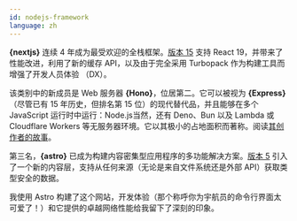 ```yaml
---
id: nodejs-framework
language: zh
---
```


**{nextjs}** 连续 4 年成为最受欢迎的全栈框架。[版本 15](https://nextjs.org/blog/next-15) 支持 React 19，并带来了性能改进，利用了新的缓存 API，以及由于完全采用 Turbopack 作为构建工具而增强了开发人员体验 （DX）。

该类别中的新成员是 Web 服务器 **{Hono}**，位居第二。它可以被视为 **{Express}**（尽管已有 15 年历史，但排名第 15 位）的现代替代品，并且能够在多个 JavaScript 运行时中运行：Node.js当然，还有 Deno、Bun 以及 Lambda 或 Cloudflare Workers 等无服务器环境。它以其极小的占地面积而著称。阅读[其创作者的故事](https://blog.cloudflare.com/the-story-of-web-framework-hono-from-the-creator-of-hono/)。

第三名，**{astro}** 已成为构建内容密集型应用程序的多功能解决方案。[版本 5](https://astro.build/blog/astro-5/) 引入了一个新的内容层，支持从任何来源（无论是来自文件系统还是外部 API）获取类型安全的数据。

我使用 Astro 构建了这个网站，开发体验（那个称呼你为宇航员的命令行界面太可爱了！）和它提供的卓越网络性能给我留下了深刻的印象。
